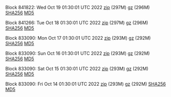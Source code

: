 Block 841822: Wed Oct 19 01:30:01 UTC 2022 [zip](https://files.01coin.io/mainnet/2022-10-19/bootstrap.dat.zip) (297M) [gz](https://files.01coin.io/mainnet/2022-10-19/bootstrap.dat.tar.gz) (296M) [SHA256](https://files.01coin.io/mainnet/2022-10-19/sha256.txt) [MD5](https://files.01coin.io/mainnet/2022-10-19/md5.txt)

Block 841266: Tue Oct 18 01:30:01 UTC 2022 [zip](https://files.01coin.io/mainnet/2022-10-18/bootstrap.dat.zip) (297M) [gz](https://files.01coin.io/mainnet/2022-10-18/bootstrap.dat.tar.gz) (296M) [SHA256](https://files.01coin.io/mainnet/2022-10-18/sha256.txt) [MD5](https://files.01coin.io/mainnet/2022-10-18/md5.txt)

Block 833090: Mon Oct 17 01:30:01 UTC 2022 [zip](https://files.01coin.io/mainnet/2022-10-17/bootstrap.dat.zip) (293M) [gz](https://files.01coin.io/mainnet/2022-10-17/bootstrap.dat.tar.gz) (292M) [SHA256](https://files.01coin.io/mainnet/2022-10-17/sha256.txt) [MD5](https://files.01coin.io/mainnet/2022-10-17/md5.txt)

Block 833090: Sun Oct 16 01:30:01 UTC 2022 [zip](https://files.01coin.io/mainnet/2022-10-16/bootstrap.dat.zip) (293M) [gz](https://files.01coin.io/mainnet/2022-10-16/bootstrap.dat.tar.gz) (292M) [SHA256](https://files.01coin.io/mainnet/2022-10-16/sha256.txt) [MD5](https://files.01coin.io/mainnet/2022-10-16/md5.txt)

Block 833090: Sat Oct 15 01:30:01 UTC 2022 [zip](https://files.01coin.io/mainnet/2022-10-15/bootstrap.dat.zip) (293M) [gz](https://files.01coin.io/mainnet/2022-10-15/bootstrap.dat.tar.gz) (292M) [SHA256](https://files.01coin.io/mainnet/2022-10-15/sha256.txt) [MD5](https://files.01coin.io/mainnet/2022-10-15/md5.txt)

Block 833090: Fri Oct 14 01:30:01 UTC 2022 [zip](https://files.01coin.io/mainnet/2022-10-14/bootstrap.dat.zip) (293M) [gz](https://files.01coin.io/mainnet/2022-10-14/bootstrap.dat.tar.gz) (292M) [SHA256](https://files.01coin.io/mainnet/2022-10-14/sha256.txt) [MD5](https://files.01coin.io/mainnet/2022-10-14/md5.txt)
